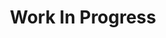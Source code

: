 ---
# This topic lives at
# https://digital.gov/topics/work-in-progress

# Topic Title
title: "Work In Progress"

# description — keep it short and clear
summary: ""

# Weight
weight: 1

# For more information on managing topics,
# see https://github.com/GSA/digitalgov.gov/wiki/topics
---